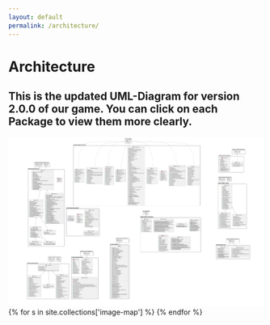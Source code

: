 ```yaml
---
layout: default
permalink: /architecture/
---
```



# Architecture
## This is the updated UML-Diagram for version 2.0.0 of our game. You can click on each Package to view them more clearly.
<img src="/img/full.png" alt="UML diagram" usemap="#image-map" />
<map name="image-map">
{% for s in site.collections['image-map'] %}
    <area shape="poly" coords="{{ s.map.coord }}" 
          href="{{ site.baseurl }}{{ s.url }}" 
          alt="{{ s.name }}" title="{{ s.name }}" >
{% endfor %}
</map>